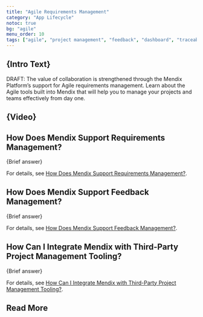```yaml
---
title: "Agile Requirements Management"
category: "App Lifecycle"
notoc: true
bg: "agile"
menu_order: 10
tags: ["agile", "project management", "feedback", "dashboard", "traceability"]
---
```


## {Intro Text}

DRAFT: The value of collaboration is strengthened through the Mendix Platform’s support for Agile requirements management. Learn about the Agile tools built into Mendix that will help you to manage your projects and teams effectively from day one.

## {Video}

## How Does Mendix Support Requirements Management?

{Brief answer}

For details, see [How Does Mendix Support Requirements Management?](agile-overview#requirements-management).

## How Does Mendix Support Feedback Management?

{Brief answer}

For details, see [How Does Mendix Support Feedback Management?](agile-overview#feedback-management).

## How Can I Integrate Mendix with Third-Party Project Management Tooling?

{Brief answer}

For details, see [How Can I Integrate Mendix with Third-Party Project Management Tooling?](agile-overview#tooling).

## Read More

